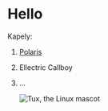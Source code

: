 # Hello

Kapely:

1. [Polaris](https://www.polarisaus.com/)
2. Ellectric Callboy
3. ...

    ![Tux, the Linux mascot](http://www.meetfactory.cz/media/images/rescaled/Polaris_2020-320x426.JPG)
